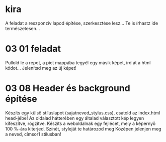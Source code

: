 # kira
A feladat a reszponzív lapod építése, szerkesztése lesz...
Te is írhastz ide természetesen...
# 03 01 feladat
Pullold le a repot, a pict mappába tegyél egy másik képet, írd át a html kódot... Jelenítsd meg az új képet!

# 03 08 Header és background építése
Készíts egy külső stíluslapot (sajatneved_stylus.css), csatold az index.html head-jébe!
Az oldalad hátterében egy általad választott kép legyen kifeszítve, rögzítve. 
Készíts a weboldalnak egy fejlécet, mely a képernyő 100 %-ára kiterjed. Színét, styleját te határozod meg Középen jelenjen meg a neved, címsor1 stílusban!
